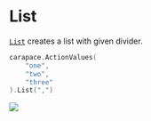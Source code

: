 # List

[`List`] creates a list with given divider.

```go
carapace.ActionValues(
    "one",
    "two", 
    "three"
).List(",")
```

![](./list.cast)

[`List`]: https://pkg.go.dev/github.com/rsteube/carapace#Action.List
